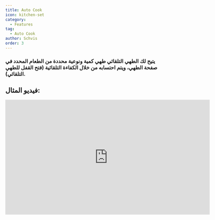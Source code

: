 ```yaml
---
title: Auto Cook
icon: kitchen-set
category:
  - Features
tag:
  - Auto Cook
author: Schvis
order: 3
---
```


### يتيح لك الطهي التلقائي طهي كمية ونوعية محددة من الطعام المحدد في صفحة الطهي، ويتم احتسابه من خلال الكفاءة التلقائية (فتح القفل للطهي التلقائي).

## فيديو المثال:

<div class="iframe-container"><iframe width="640" height="360" src="https://www.youtube.com/embed/T_X13AXiAiY?list=PL5eI1Tb64p56g27qfYk7VuFTz4FK6YrKa" title="Korepi - Auto Cook" frameborder="0" allow="accelerometer; autoplay; clipboard-write; encrypted-media; gyroscope; picture-in-picture; web-share" allowfullscreen></iframe></div>
